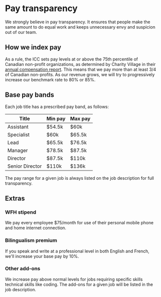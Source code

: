 # Pay transparency

We strongly believe in pay transparency. It ensures that people make the same amount to do equal work and keeps unnecessary envy and suspicion out of our team.

## How we index pay

As a rule, the ICC sets pay levels at or above the 75th percentile of Canadian non-profit organizations, as determined by Charity Village in their [annual compensation report](https://charityvillage.com/new-2022-canadian-nonprofit-sector-salary-benefits-report-reveals-pandemic-compensation-trends/). This means that we pay more than at least 3/4 of Canadian non-profits. As our revenue grows, we will try to progressively increase our benchmark rate to 80% or 85%.

## Base pay bands
Each job title has a prescribed pay band, as follows:

Title | Min pay | Max pay
---|---|---
Assistant | $54.5k | $60k
Specialist | $60k | $65.5k
Lead | $65.5k | $76.5k
Manager | $78.5k | $87.5k
Director | $87.5k | $110k
Senior Director | $110k | $136k

The pay range for a given job is always listed on the job description for full transparency.

## Extras

### WFH stipend
We pay every employee $75/month for use of their personal mobile phone and home internet connection.

### Bilingualism premium
If you speak and write at a professional level in both English and French, we'll increase your base pay by 10%.

### Other add-ons
We increase pay above normal levels for jobs requiring specific skills technical skills like coding. The add-ons for a given job will be listed in the job description.

<!-- ### Performance bonuses
For some positions at the ICC, a performance bonus will form part of your overall compensation. This will be listed in the job description. Here's how it works (if you're eligible):

1. Your contract will specify a maximum annual bonus amount, usually expressed as a percentage of your base pay. For example, if your base pay is $80k with a 10% maximum bonus, you can make up to $8k extra after 12 months.
2. Bonus payments are determined objectively, using numbers only. __*Subjectivity plays no part in the process*__. Within six weeks of starting, you and your manager will agree in writing to a *quantitative* framework to govern your bonus. Here is a made-up example using the $8k max bonus we just talked about.

Item | Portion | Max amount
---|:---:|:---:
Big new program launched on time | 25% | $2k
10k participants in program  | 50% | $4k
Avg. 4-star reviews from participants | 25% | $2k
|__100%__|__$8k__


3. 12 months after your start, we review the numbers and pay the amount you earned. Unless the bonus item is binary (i.e. all or nothing), you will be paid proportional to your achievement. A more concrete example makes this easier to understand:

Item | Max amount | Achievement | Payment
---|:---:|:---:|---:
Big program launched on time | $2k | Yes! (100%) | $2k
10k participants in program  | $4k | 5k (50%) | $2k
Avg. 4-star reviews from participants | $2k | 3-stars (75%) | $1.5k
| | |__$5.5k__

Bonus payments are subject to the same withholdings as normal salary.) -->

<cta-arrow target="benefits-and-perks" text="Benefits and perks"></cta-arrow>
